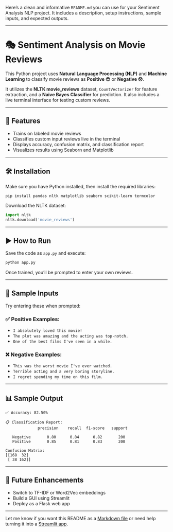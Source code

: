 Here’s a clean and informative `README.md` you can use for your Sentiment Analysis NLP project. It includes a description, setup instructions, sample inputs, and expected outputs.

---

# 🎭 Sentiment Analysis on Movie Reviews

This Python project uses **Natural Language Processing (NLP)** and **Machine Learning** to classify movie reviews as **Positive 😊** or **Negative 😞**.

It utilizes the **NLTK movie\_reviews** dataset, `CountVectorizer` for feature extraction, and a **Naive Bayes Classifier** for prediction. It also includes a live terminal interface for testing custom reviews.

---

## 🚀 Features

* Trains on labeled movie reviews
* Classifies custom input reviews live in the terminal
* Displays accuracy, confusion matrix, and classification report
* Visualizes results using Seaborn and Matplotlib

---

## 🛠️ Installation

Make sure you have Python installed, then install the required libraries:

```bash
pip install pandas nltk matplotlib seaborn scikit-learn termcolor
```

Download the NLTK dataset:

```python
import nltk
nltk.download('movie_reviews')
```

---

## ▶️ How to Run

Save the code as `app.py` and execute:

```bash
python app.py
```

Once trained, you’ll be prompted to enter your own reviews.

---

## 💬 Sample Inputs

Try entering these when prompted:

### ✅ Positive Examples:

* `I absolutely loved this movie!`
* `The plot was amazing and the acting was top-notch.`
* `One of the best films I've seen in a while.`

### ❌ Negative Examples:

* `This was the worst movie I've ever watched.`
* `Terrible acting and a very boring storyline.`
* `I regret spending my time on this film.`

---

## 📊 Sample Output

```
✅ Accuracy: 82.50%

📋 Classification Report:
              precision    recall  f1-score   support

   Negative       0.80      0.84      0.82       200
   Positive       0.85      0.81      0.83       200

Confusion Matrix:
[[168  32]
 [ 38 162]]
```

---

## 🎯 Future Enhancements

* Switch to TF-IDF or Word2Vec embeddings
* Build a GUI using Streamlit
* Deploy as a Flask web app

---

Let me know if you want this README as a [Markdown file](f) or need help turning it into a [Streamlit app](f).
